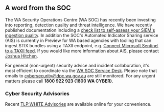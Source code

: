 ## A word from the SOC

The WA Security Operations Centre (WA SOC) has recently been investing into reporting, detection quality and threat intelligence. We have recently published documentation including a [check list to self-assess your SIEM's ingestion quality](https://wagov.github.io/wasocshared/#/onboarding/baseline-event-ingestion). In addition the SOC's Automated Indicator Sharing service (AIS) is currently in Preview for WA based agencies with tooling that can ingest STIX bundles using a TAXII endpoint, e.g. [Connect Microsoft Sentinel to a TAXII feed](https://learn.microsoft.com/en-us/azure/sentinel/connect-threat-intelligence-taxii). If you would like more information about AIS, please contact [Joshua Hitchen](mailto:joshua.hitchen@dpc.wa.gov.au).

For general (non-urgent) security advice and incident collaboration, it's most efficient to coordinate via the [WA SOC Service Desk](https://wagov.github.io/wasocshared/#/docs/incident-reporting.md). Please note that emails to cybersecurity@dpc.wa.gov.au are still monitored. For any urgent matters please call **1800 922 923 (1800 WA CYBER)**.

### Cyber Security Advisories

Recent [TLP:WHITE Advisories](https://wagov.github.io/wasocshared/#/advisories.md) are available online for your convenience.
